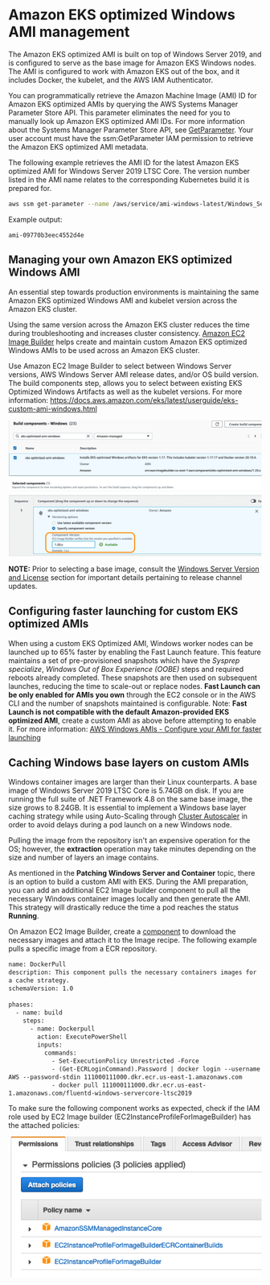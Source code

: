 # Amazon EKS optimized Windows AMI management
The Amazon EKS optimized AMI is built on top of Windows Server 2019, and is configured to serve as the base image for Amazon EKS Windows nodes. The AMI is configured to work with Amazon EKS out of the box, and it includes Docker, the kubelet, and the AWS IAM Authenticator. 

You can programmatically retrieve the Amazon Machine Image (AMI) ID for Amazon EKS optimized AMIs by querying the AWS Systems Manager Parameter Store API. This parameter eliminates the need for you to manually look up Amazon EKS optimized AMI IDs. For more information about the Systems Manager Parameter Store API, see [GetParameter](https://docs.aws.amazon.com/systems-manager/latest/APIReference/API_GetParameter.html). Your user account must have the ssm:GetParameter IAM permission to retrieve the Amazon EKS optimized AMI metadata.

The following example retrieves the AMI ID for the latest Amazon EKS optimized AMI for Windows Server 2019 LTSC Core. The version number listed in the AMI name relates to the corresponding Kubernetes build it is prepared for.

```bash    
aws ssm get-parameter --name /aws/service/ami-windows-latest/Windows_Server-2019-English-Core-EKS_Optimized-1.21/image_id --region us-east-1 --query "Parameter.Value" --output text
```

Example output:

```
ami-09770b3eec4552d4e
```

## Managing your own Amazon EKS optimized Windows AMI

An essential step towards production environments is maintaining the same Amazon EKS optimized Windows AMI and kubelet version across the Amazon EKS cluster. 

Using the same version across the Amazon EKS cluster reduces the time during troubleshooting and increases cluster consistency. [Amazon EC2 Image Builder](https://aws.amazon.com/image-builder/) helps create and maintain custom Amazon EKS optimized Windows AMIs to be used across an Amazon EKS cluster.

Use Amazon EC2 Image Builder to select between Windows Server versions, AWS Windows Server AMI release dates, and/or OS build version. The build components step, allows you to select between existing EKS Optimized Windows Artifacts as well as the kubelet versions. For more information: https://docs.aws.amazon.com/eks/latest/userguide/eks-custom-ami-windows.html

![](./images/build-components.png)

**NOTE:** Prior to selecting a base image, consult the [Windows Server Version and License](licensing.md) section for important details pertaining to release channel updates.

## Configuring faster launching for custom EKS optimized AMIs ##

When using a custom EKS Optimized AMI, Windows worker nodes can be launched up to 65% faster by enabling the Fast Launch feature. This feature maintains a set of pre-provisioned snapshots which have the _Sysprep specialize_, _Windows Out of Box Experience (OOBE)_ steps and required reboots already completed. These snapshots are then used on subsequent launches, reducing the time to scale-out or replace nodes. **Fast Launch can be only enabled for AMIs you own** through the EC2 console or in the AWS CLI and the number of snapshots maintained is configurable. Note: **Fast Launch is not compatible with the default Amazon-provided EKS optimized AMI**, create a custom AMI as above before attempting to enable it.  For more information: [AWS Windows AMIs - Configure your AMI for faster launching](https://docs.aws.amazon.com/AWSEC2/latest/WindowsGuide/windows-ami-version-history.html#win-ami-config-fast-launch)

## Caching Windows base layers on custom AMIs ##

Windows container images are larger than their Linux counterparts.  A base image of Windows Server 2019 LTSC Core is 5.74GB on disk.  If you are running the full suite of .NET Framework 4.8 on the same base image, the size grows to 8.24GB.  It is essential to implement a Windows base layer caching strategy while using Auto-Scaling through [Cluster Autoscaler](https://docs.aws.amazon.com/eks/latest/userguide/cluster-autoscaler.html) in order to avoid delays during a pod launch on a new Windows node.

Pulling the image from the repository isn't an expensive operation for the OS; however, the **extraction** operation may take minutes depending on the size and number of layers an image contains.

As mentioned in the **Patching Windows Server and Container** topic, there is an option to build a custom AMI with EKS. During the AMI preparation, you can add an additional EC2 Image builder component to pull all the necessary Windows container images locally and then generate the AMI. This strategy will drastically reduce the time a pod reaches the status **Running**. 

On Amazon EC2 Image Builder, create a [component](https://docs.aws.amazon.com/imagebuilder/latest/userguide/manage-components.html) to download the necessary images and attach it to the Image recipe. The following example pulls a specific image from a ECR repository. 

```
name: DockerPull
description: This component pulls the necessary containers images for a cache strategy.
schemaVersion: 1.0

phases:
  - name: build
    steps:
      - name: Dockerpull
        action: ExecutePowerShell
        inputs:
          commands:
            - Set-ExecutionPolicy Unrestricted -Force
            - (Get-ECRLoginCommand).Password | docker login --username AWS --password-stdin 111000111000.dkr.ecr.us-east-1.amazonaws.com
            - docker pull 111000111000.dkr.ecr.us-east-1.amazonaws.com/fluentd-windows-servercore-ltsc2019
```

To make sure the following component works as expected, check if the IAM role used by EC2 Image builder (EC2InstanceProfileForImageBuilder) has the attached policies:

![](./images/permissions-policies.png)


